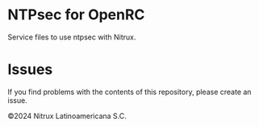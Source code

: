# NTPsec for OpenRC

Service files to use ntpsec with Nitrux.

# Issues
If you find problems with the contents of this repository, please create an issue.

©2024 Nitrux Latinoamericana S.C.
